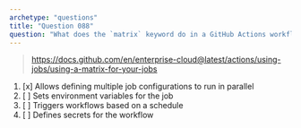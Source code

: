 ```yaml
---
archetype: "questions"
title: "Question 088"
question: "What does the `matrix` keyword do in a GitHub Actions workflow?"
---
```



> https://docs.github.com/en/enterprise-cloud@latest/actions/using-jobs/using-a-matrix-for-your-jobs
1. [x] Allows defining multiple job configurations to run in parallel
1. [ ] Sets environment variables for the job
1. [ ] Triggers workflows based on a schedule
1. [ ] Defines secrets for the workflow
